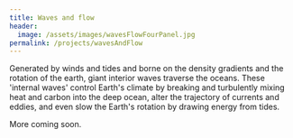 ```yaml
---
title: Waves and flow
header:
  image: /assets/images/wavesFlowFourPanel.jpg
permalink: /projects/wavesAndFlow
---
```


Generated by winds and tides and borne on the density gradients 
and the rotation of the earth, giant interior waves traverse the oceans. 
These 'internal waves' control Earth's climate by breaking and turbulently
mixing heat and carbon into the deep ocean, alter the trajectory of currents
and eddies, and even slow the Earth's rotation by drawing energy
from tides.

More coming soon.
